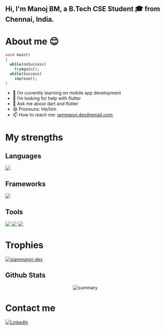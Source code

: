 <!-- Your title -->
## Hi, I'm Manoj BM, a B.Tech CSE Student 🎓 from Chennai, India.

# About me 😊

```dart
void main()
{
  while(noSuccess)
    tryAgain();
  while(Success)
    improve();
}
```


- 🔭 I’m currently learning on mobile app development
- 🤔 I’m looking for help with flutter
- 💬 Ask me about dart and flutter
- 😄 Pronouns: He/him
- 📫 How to reach me: iammanoj.dev@gmail.com;
 
# My strengths

## Languages

<p>
  <img src="https://img.shields.io/badge/Dart-0175C2?style=for-the-badge&logo=dart&logoColor=white" />
</p>

## Frameworks

<p>
  <img src="https://img.shields.io/badge/Flutter-02569B?style=for-the-badge&logo=flutter&logoColor=white" />
</p>
 

## Tools

<p>
  <img src="https://img.shields.io/badge/Visual_Studio_Code-0078D4?style=for-the-badge&logo=visual%20studio%20code&logoColor=white" />
  <img src="https://img.shields.io/badge/Android%20Studio-3DDC84.svg?style=for-the-badge&logo=android-studio&logoColor=white"/>
  <img src="https://img.shields.io/badge/GIT-E44C30?style=for-the-badge&logo=git&logoColor=white"/>
</p>
</p>

# Trophies
  <p align="left"> <a href="https://github.com/iammanoj-dev/github-profile-trophy"><img src="https://github-profile-trophy.vercel.app/?username=iammanoj-dev&theme=darkhub&row=2&column=4" alt="siammanoj-dev" /></a> </p>

## Github Stats
<div align=center>
<img src="https://github-profile-summary-cards.vercel.app/api/cards/profile-details?username=iammanoj-dev&theme=vue" alt="summary" />
</div>

# Contact me
[<img alt="LinkedIn" src="https://img.shields.io/badge/LinkedIn-%231DA1F2.svg?&style=for-the-badge&logo=LinkedIn&logoColor=white" />](https://www.linkedin.com/in/manoj-bm-206244285)

